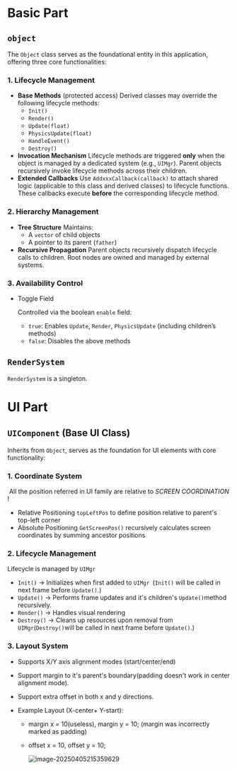 # Basic Part

## `object`

The `Object` class serves as the foundational entity in this application, offering three core functionalities:

### 1. Lifecycle Management

- **Base Methods** (protected access)
  Derived classes may override the following lifecycle methods:
  - `Init()`
  - `Render()`
  - `Update(float)`
  - `PhysicsUpdate(float)`
  - `HandleEvent()`
  - `Destroy()`
- **Invocation Mechanism**
  Lifecycle methods are triggered ​**only**​ when the object is managed by a dedicated system (e.g., `UIMgr`). Parent objects recursively invoke lifecycle methods across their children.
- **Extended Callbacks**
  Use `AddxxxCallback(callback)` to attach shared logic (applicable to this class and derived classes) to lifecycle functions. These callbacks execute ​**before**​ the corresponding lifecycle method.

### 2. Hierarchy Management

- **Tree Structure**
  Maintains:
  - A `vector` of child objects
  - A pointer to its parent (`father`)
- **Recursive Propagation**
  Parent objects recursively dispatch lifecycle calls to children. Root nodes are owned and managed by external systems.

### 3. Availability Control

- Toggle Field

  Controlled via the boolean `enable` field:

  - `true`: Enables `Update`, `Render`, `PhysicsUpdate` (including children’s methods)
  - `false`: Disables the above methods



## `RenderSystem`

`RenderSystem` is a singleton.

 

# UI Part

## **`UIComponent`** (Base UI Class)

Inherits from `Object`, serves as the foundation for UI elements with core functionality:

### **1. Coordinate System**

​	All the position referred in UI family are relative to *SCREEN COORDINATION* !

- Relative Positioning `topLeftPos` to define position relative to parent's top-left corner
- Absolute Positioning `GetScreenPos()` recursively calculates screen coordinates by summing ancestor positions



### **2. Lifecycle Management**

Lifecycle is managed by `UIMgr`

- `Init()`     → Initializes when first added to `UIMgr `(`Init()` will be called in next frame before `Update()`.)
- `Update()`  → Performs frame updates and it's children's `Update()`method recursively.
- `Render()`  → Handles visual rendering
- `Destroy()` → Cleans up resources upon removal from `UIMgr`(`Destroy()`will be called in next frame before `Update()`.)



### **3. Layout System**

- Supports X/Y axis alignment modes (start/center/end)

- Support margin to it's parent's boundary(padding doesn't work in center alignment mode).

- Support extra offset in both x and y directions.

- Example Layout (X-center+ Y-start):

  - margin x = 10(useless), margin y = 10; (margin was incorrectly marked as padding)

  - offset x = 10, offset y = 10;

    ![image-20250405215359629](https://aillear-picbed.oss-cn-fuzhou.aliyuncs.com/image-20250405215359629.png)













